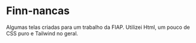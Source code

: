 # Finn-nancas
Algumas telas criadas para um trabalho da FIAP.
Utilizei Html, um pouco de CSS puro e Tailwind no geral.
